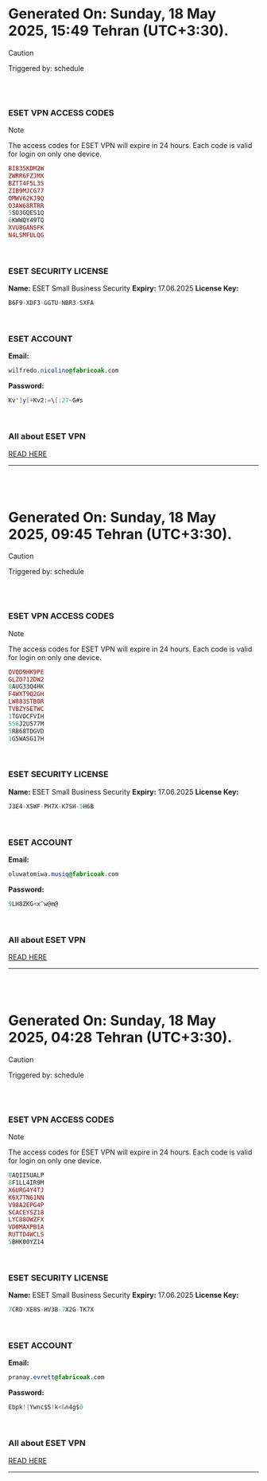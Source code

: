 # Generated On: Sunday, 18 May 2025, 15:49 Tehran (UTC+3:30).

> [!CAUTION]
> Triggered by: schedule

<br><br>

### ESET VPN ACCESS CODES

> [!NOTE]
> The access codes for ESET VPN will expire in 24 hours.
> Each code is valid for login on only one device.

```ruby
BI835KDM2W
ZWRR6FZJMX
BZTT4F5L3S
ZIB9MJCG77
OMWV62KJ9Q
O3AW68RTRR
5SO3GQES1Q
6KWWQY49TQ
XVU8GAN5FK
N4LSMFULQG
```

<br>

### ESET SECURITY LICENSE

**Name:** ESET Small Business Security
**Expiry:** 17.06.2025
**License Key:**

```POV-Ray SDL
B6F9-XDF3-GGTU-NBR3-SXFA
```

<br>

### ESET ACCOUNT

**Email:**

```CSS
wilfredo.nicolino@fabricoak.com
```

**Password:**

```POV-Ray SDL
Kv']y[+Kv2:=\[:27~G#s
```

<br>

### All about ESET VPN

[READ HERE](https://t.me/F_NiREvil/2113)

---

<br><br>

# Generated On: Sunday, 18 May 2025, 09:45 Tehran (UTC+3:30).

> [!CAUTION]
> Triggered by: schedule

<br><br>

### ESET VPN ACCESS CODES

> [!NOTE]
> The access codes for ESET VPN will expire in 24 hours.
> Each code is valid for login on only one device.

```ruby
OVQD9HK9PE
GLZO712DW2
8AUG33Q4HK
F4WXT9Q2GH
LW883STB0R
TVBZYSETWC
1TGVOCFVIH
556J2U577M
5RB68TDGVD
1G5WASG17H
```

<br>

### ESET SECURITY LICENSE

**Name:** ESET Small Business Security
**Expiry:** 17.06.2025
**License Key:**

```POV-Ray SDL
J3E4-X5WF-PH7X-K7SH-5H6B
```

<br>

### ESET ACCOUNT

**Email:**

```CSS
oluwatomiwa.musiq@fabricoak.com
```

**Password:**

```POV-Ray SDL
9LH8ZKG<x^w@m@
```

<br>

### All about ESET VPN

[READ HERE](https://t.me/F_NiREvil/2113)

---

<br><br>

# Generated On: Sunday, 18 May 2025, 04:28 Tehran (UTC+3:30).

> [!CAUTION]
> Triggered by: schedule

<br><br>

### ESET VPN ACCESS CODES

> [!NOTE]
> The access codes for ESET VPN will expire in 24 hours.
> Each code is valid for login on only one device.

```ruby
8AQII5UALP
8F1LL4IR9M
X6URG4Y4TJ
K6X7TN61NN
V98A2EPG4P
SCACEYSZ18
LYC88OWZFX
VD0MAXPB1A
RUTTD4WCLS
5BHK00YZ14
```

<br>

### ESET SECURITY LICENSE

**Name:** ESET Small Business Security
**Expiry:** 17.06.2025
**License Key:**

```POV-Ray SDL
7CRD-XE8S-HV3B-7X2G-TK7X
```

<br>

### ESET ACCOUNT

**Email:**

```CSS
pranay.evrett@fabricoak.com
```

**Password:**

```POV-Ray SDL
Ebpk!|Ywnc$S!k<&n4g$0
```

<br>

### All about ESET VPN

[READ HERE](https://t.me/F_NiREvil/2113)

---

<br><br>

